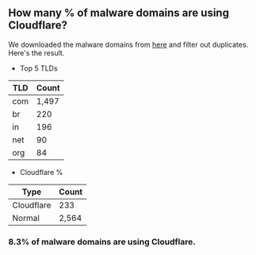 ## How many % of malware domains are using Cloudflare?


We downloaded the malware domains from [here](https://urlhaus.abuse.ch) and filter out duplicates.
Here's the result.


[//]: # (start replacement)


- Top 5 TLDs

| TLD | Count |
| --- | --- |
| com | 1,497 |
| br | 220 |
| in | 196 |
| net | 90 |
| org | 84 |


- Cloudflare %

| Type | Count |
| --- | --- |
| Cloudflare | 233 |
| Normal | 2,564 |


### 8.3% of malware domains are using Cloudflare.